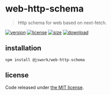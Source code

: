 # web-http-schema
> Http schema for web based on next-fetch.

[![version][version-image]][version-url]
[![license][license-image]][license-url]
[![size][size-image]][size-url]
[![download][download-image]][download-url]

## installation
```shell
npm install @jswork/web-http-schema
```

## license
Code released under [the MIT license](https://github.com/afeiship/web-http-schema/blob/master/LICENSE.txt).

[version-image]: https://img.shields.io/npm/v/@jswork/web-http-schema
[version-url]: https://npmjs.org/package/@jswork/web-http-schema

[license-image]: https://img.shields.io/npm/l/@jswork/web-http-schema
[license-url]: https://github.com/afeiship/web-http-schema/blob/master/LICENSE.txt

[size-image]: https://img.shields.io/bundlephobia/minzip/@jswork/web-http-schema
[size-url]: https://github.com/afeiship/web-http-schema/blob/master/dist/web-http-schema.min.js

[download-image]: https://img.shields.io/npm/dm/@jswork/web-http-schema
[download-url]: https://www.npmjs.com/package/@jswork/web-http-schema

